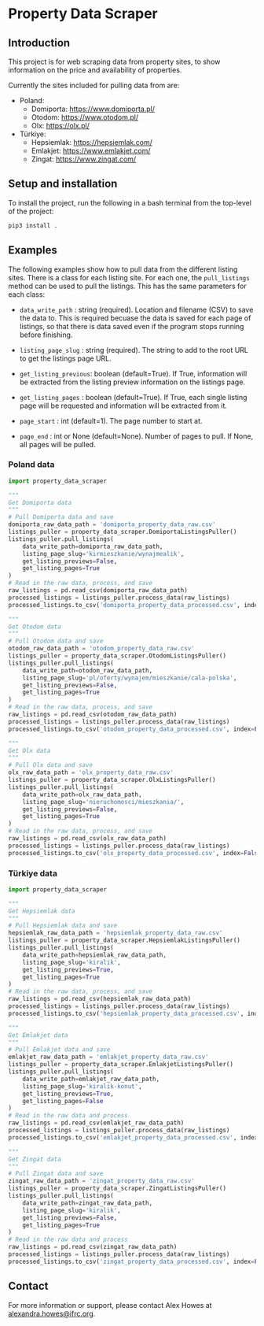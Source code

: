 # Property Data Scraper

## Introduction
This project is for web scraping data from property sites, to show information on the price and availability of properties.

Currently the sites included for pulling data from are:

- Poland:
    - Domiporta: https://www.domiporta.pl/
    - Otodom: https://www.otodom.pl/
    - Olx: https://olx.pl/
- Türkiye:
    - Hepsiemlak: https://hepsiemlak.com/ 
    - Emlakjet: https://www.emlakjet.com/
    - Zingat: https://www.zingat.com/


## Setup and installation
To install the project, run the following in a bash terminal from the top-level of the project:

```bash
pip3 install .
```

## Examples
The following examples show how to pull data from the different listing sites. There is a class for each listing site. For each one, the ```pull_listings``` method can be used to pull the listings. This has the same parameters for each class:

- ```data_write_path``` : string (required). Location and filename (CSV) to save the data to. This is required becuase the data is saved for each page of listings, so that there is data saved even if the program stops running before finishing.

- ```listing_page_slug``` : string (required). The string to add to the root URL to get the listings page URL.

- ```get_listing_previous```: boolean (default=True). If True, information will be extracted from the listing preview information on the listings page.

- ```get_listing_pages``` : boolean (default=True). If True, each single listing page will be requested and information will be extracted from it.

- ```page_start``` : int (default=1). The page number to start at.

- ```page_end``` : int or None (default=None). Number of pages to pull. If None, all pages will be pulled.

### Poland data

```python
import property_data_scraper

"""
Get Domiporta data
"""
# Pull Domiporta data and save
domiporta_raw_data_path = 'domiporta_property_data_raw.csv'
listings_puller = property_data_scraper.DomiportaListingsPuller()
listings_puller.pull_listings(
    data_write_path=domiporta_raw_data_path, 
    listing_page_slug='kirmieszkanie/wynajmealik',
    get_listing_previews=False,
    get_listing_pages=True
)
# Read in the raw data, process, and save
raw_listings = pd.read_csv(domiporta_raw_data_path)
processed_listings = listings_puller.process_data(raw_listings)
processed_listings.to_csv('domiporta_property_data_processed.csv', index=False)

"""
Get Otodom data
"""
# Pull Otodom data and save
otodom_raw_data_path = 'otodom_property_data_raw.csv'
listings_puller = property_data_scraper.OtodomListingsPuller()
listings_puller.pull_listings(
    data_write_path=otodom_raw_data_path, 
    listing_page_slug='pl/oferty/wynajem/mieszkanie/cala-polska',
    get_listing_previews=False,
    get_listing_pages=True
)
# Read in the raw data, process, and save
raw_listings = pd.read_csv(otodom_raw_data_path)
processed_listings = listings_puller.process_data(raw_listings)
processed_listings.to_csv('otodom_property_data_processed.csv', index=False)

"""
Get Olx data
"""
# Pull Olx data and save
olx_raw_data_path = 'olx_property_data_raw.csv'
listings_puller = property_data_scraper.OlxListingsPuller()
listings_puller.pull_listings(
    data_write_path=olx_raw_data_path, 
    listing_page_slug='nieruchomosci/mieszkania/',
    get_listing_previews=False,
    get_listing_pages=True
)
# Read in the raw data, process, and save
raw_listings = pd.read_csv(olx_raw_data_path)
processed_listings = listings_puller.process_data(raw_listings)
processed_listings.to_csv('olx_property_data_processed.csv', index=False)

```

### Türkiye data

```python
import property_data_scraper

"""
Get Hepsiemlak data
"""
# Pull Hepsiemlak data and save
hepsiemlak_raw_data_path = 'hepsiemlak_property_data_raw.csv'
listings_puller = property_data_scraper.HepsiemlakListingsPuller()
listings_puller.pull_listings(
    data_write_path=hepsiemlak_raw_data_path, 
    listing_page_slug='kiralik', 
    get_listing_previews=True,
    get_listing_pages=True
)
# Read in the raw data, process, and save
raw_listings = pd.read_csv(hepsiemlak_raw_data_path)
processed_listings = listings_puller.process_data(raw_listings)
processed_listings.to_csv('hepsiemlak_property_data_processed.csv', index=False)

"""
Get Emlakjet data
"""
# Pull Emlakjet data and save
emlakjet_raw_data_path = 'emlakjet_property_data_raw.csv'
listings_puller = property_data_scraper.EmlakjetListingsPuller()
listings_puller.pull_listings(
    data_write_path=emlakjet_raw_data_path, 
    listing_page_slug='kiralik-konut', 
    get_listing_previews=True,
    get_listing_pages=False
)
# Read in the raw data and process
raw_listings = pd.read_csv(emlakjet_raw_data_path)
processed_listings = listings_puller.process_data(raw_listings)
processed_listings.to_csv('emlakjet_property_data_processed.csv', index=False)

"""
Get Zingat data
"""
# Pull Zingat data and save
zingat_raw_data_path = 'zingat_property_data_raw.csv'
listings_puller = property_data_scraper.ZingatListingsPuller()
listings_puller.pull_listings(
    data_write_path=zingat_raw_data_path, 
    listing_page_slug='kiralik', 
    get_listing_previews=False,
    get_listing_pages=True
)
# Read in the raw data and process
raw_listings = pd.read_csv(zingat_raw_data_path)
processed_listings = listings_puller.process_data(raw_listings)
processed_listings.to_csv('zingat_property_data_processed.csv', index=False)

```

## Contact

For more information or support, please contact Alex Howes at alexandra.howes@ifrc.org.
